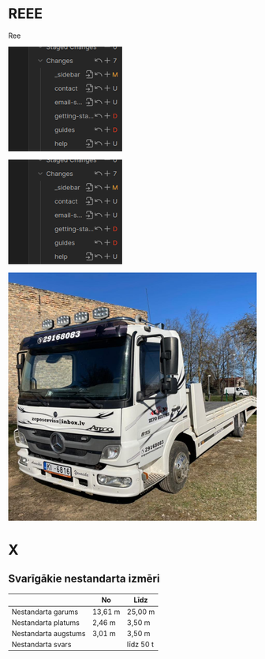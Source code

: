 # REEE

Ree

![s](/images/Pasted%20image%2020250626145901.png)

![s](/images/Pasted%20image%2020250626145901.png)

![s](/images/logo.jpg)

# X

<h2>Svarīgākie nestandarta izmēri</h2>

|                  | No       | Līdz     |
|------------------|----------|----------|
| Nestandarta garums | 13,61 m  | 25,00 m  |
| Nestandarta platums | 2,46 m  | 3,50 m   |
| Nestandarta augstums | 3,01 m  | 3,50 m   |
| Nestandarta svars   |          | līdz 50 t |
